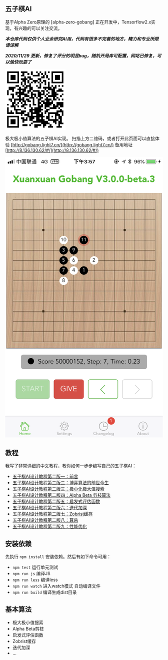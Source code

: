 ## 五子棋AI

基于Alpha Zero原理的 [alpha-zero-gobang] 正在开发中，Tensorflow2.x实现，有兴趣的可以关注交流。

***本仓库代码仅供个人业余研究AI用，代码有很多不完善的地方，精力和专业所限请谅解***

***2020/11/29 更新，修复了评分的明显bug，随机开局库可配置，网站已修复，可以愉快玩耍了***

![二维码](./images/gobang.png)

极大极小值算法的五子棋AI实现。 扫描上方二维码，或者打开此页面可以直接体验 [http://gobang.light7.cn/](http://gobang.light7.cn/)
备用地址 [http://8.136.130.62/#/](http://8.136.130.62/#/)

![截图](./images/ss.png)


## 教程
我写了非常详细的中文教程，教你如何一步步编写自己的五子棋AI：

- [五子棋AI设计教程第二版一：前言](https://github.com/lihongxun945/myblog/issues/11)
- [五子棋AI设计教程第二版二：博弈算法的前世今生](https://github.com/lihongxun945/myblog/issues/12)
- [五子棋AI设计教程第二版三：极小化极大值搜索](https://github.com/lihongxun945/myblog/issues/13)
- [五子棋AI设计教程第二版四：Alpha Beta 剪枝算法](https://github.com/lihongxun945/myblog/issues/14)
- [五子棋AI设计教程第二版五：启发式评估函数](https://github.com/lihongxun945/myblog/issues/15)
- [五子棋AI设计教程第二版六：迭代加深](https://github.com/lihongxun945/myblog/issues/16)
- [五子棋AI设计教程第二版七：Zobrist缓存](https://github.com/lihongxun945/myblog/issues/17)
- [五子棋AI设计教程第二版八：算杀](https://github.com/lihongxun945/myblog/issues/18)
- [五子棋AI设计教程第二版九：性能优化](https://github.com/lihongxun945/myblog/issues/19)


## 安装依赖

先执行 `npm install` 安装依赖。然后有如下命令可用：

- `npm test`  运行单元测试
- `npm run js` 编译JS
- `npm run less` 编译less
- `npm run watch` 进入watch模式 自动编译文件
- `npm run build` 编译生成dist目录

## 基本算法

- 极大极小值搜索
- Alpha Beta剪枝
- 启发式评估函数
- Zobrist缓存
- 迭代加深
- ...
